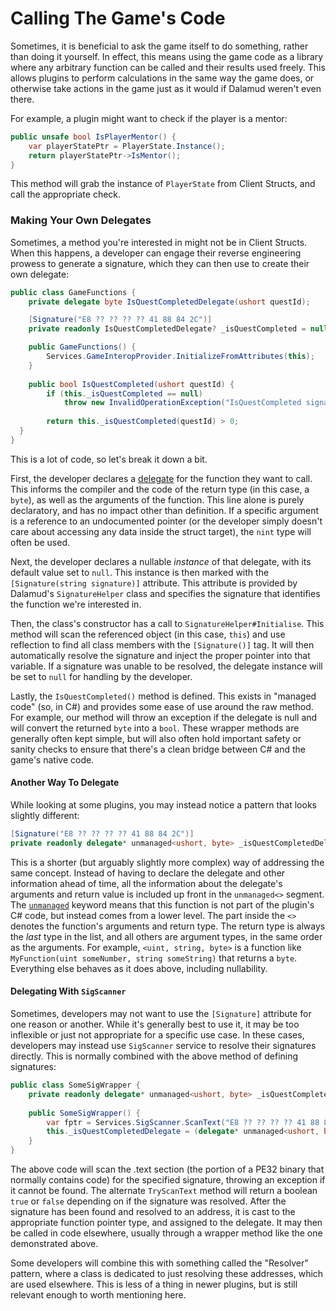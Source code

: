 # Calling The Game's Code

Sometimes, it is beneficial to ask the game itself to do something, rather than doing it yourself. In effect, this
means using the game code as a library where any arbitrary function can be called and their results used freely. This
allows plugins to perform calculations in the same way the game does, or otherwise take actions in the game just as
it would if Dalamud weren't even there.

For example, a plugin might want to check if the player is a mentor:

```csharp
public unsafe bool IsPlayerMentor() {
    var playerStatePtr = PlayerState.Instance();
    return playerStatePtr->IsMentor();
}
```

This method will grab the instance of `PlayerState` from Client Structs, and call the appropriate check.

### Making Your Own Delegates

Sometimes, a method you're interested in might not be in Client Structs. When this happens, a developer can engage
their reverse engineering prowess to generate a signature, which they can then use to create their own delegate:

```csharp
public class GameFunctions {
    private delegate byte IsQuestCompletedDelegate(ushort questId);

    [Signature("E8 ?? ?? ?? ?? 41 88 84 2C")]
    private readonly IsQuestCompletedDelegate? _isQuestCompleted = null;

    public GameFunctions() {
        Services.GameInteropProvider.InitializeFromAttributes(this);
    }
  
    public bool IsQuestCompleted(ushort questId) {
        if (this._isQuestCompleted == null) 
            throw new InvalidOperationException("IsQuestCompleted signature wasn't found!");
      
        return this._isQuestCompleted(questId) > 0;
  }
}
```

This is a lot of code, so let's break it down a bit.

First, the developer declares a [delegate][delegate-doc] for the function they want to call. This informs the compiler
and the code of the return type (in this case, a `byte`), as well as the arguments of the function. This line alone is
purely declaratory, and has no impact other than definition. If a specific argument is a reference to an undocumented
pointer (or the developer simply doesn't care about accessing any data inside the struct target), the `nint` type will
often be used.

Next, the developer declares a nullable *instance* of that delegate, with its default value set to `null`. This
instance is then marked with the `[Signature(string signature)]` attribute. This attribute is provided by Dalamud's
`SignatureHelper` class and specifies the signature that identifies the function we're interested in.

Then, the class's constructor has a call to `SignatureHelper#Initialise`. This method will scan the referenced object
(in this case, `this`) and use reflection to find all class members with the `[Signature()]` tag. It will then
automatically resolve the signature and inject the proper pointer into that variable. If a signature was unable to be
resolved, the delegate instance will be set to `null` for handling by the developer.

Lastly, the `IsQuestCompleted()` method is defined. This exists in "managed code" (so, in C#) and provides some ease
of use around the raw method. For example, our method will throw an exception if the delegate is null and will convert
the returned `byte` into a `bool`. These wrapper methods are generally often kept simple, but will also often hold
important safety or sanity checks to ensure that there's a clean bridge between C# and the game's native code.

[delegate-doc]: https://learn.microsoft.com/en-us/dotnet/csharp/programming-guide/delegates/
[unmanaged-doc]: https://learn.microsoft.com/en-us/dotnet/csharp/language-reference/builtin-types/unmanaged-types

#### Another Way To Delegate

While looking at some plugins, you may instead notice a pattern that looks slightly different:

```csharp
[Signature("E8 ?? ?? ?? ?? 41 88 84 2C")]
private readonly delegate* unmanaged<ushort, byte> _isQuestCompletedDelegate;
```

This is a shorter (but arguably slightly more complex) way of addressing the same concept. Instead of having to declare
the delegate and other information ahead of time, all the information about the delegate's arguments and return value
is included up front in the `unmanaged<>` segment. The [`unmanaged`][unmanaged-doc] keyword means that this function is
not part of the plugin's C# code, but instead comes from a lower level. The part inside the `<>` denotes the function's
arguments and return type. The return type is always the *last* type in the list, and all others are argument types, in
the same order as the arguments. For example, `<uint, string, byte>` is a function like
`MyFunction(uint someNumber, string someString)` that returns a `byte`. Everything else behaves as it does above,
including nullability.

#### Delegating With `SigScanner`

Sometimes, developers may not want to use the `[Signature]` attribute for one reason or another. While it's generally
best to use it, it may be too inflexible or just not appropriate for a specific use case. In these cases, developers
may instead use `SigScanner` service to resolve their signatures directly. This is normally combined with the above
method of defining signatures:

```csharp
public class SomeSigWrapper {
    private readonly delegate* unmanaged<ushort, byte> _isQuestCompletedDelegate;
    
    public SomeSigWrapper() {
        var fptr = Services.SigScanner.ScanText("E8 ?? ?? ?? ?? 41 88 84 2C");
        this._isQuestCompletedDelegate = (delegate* unmanaged<ushort, byte>) fptr;
    }
}
```

The above code will scan the .text section (the portion of a PE32 binary that normally contains code) for the specified
signature, throwing an exception if it cannot be found. The alternate `TryScanText` method will return a boolean `true`
or `false` depending on if the signature was resolved. After the signature has been found and resolved to an address, it
is cast to the appropriate function pointer type, and assigned to the delegate. It may then be called in code elsewhere,
usually through a wrapper method like the one demonstrated above.

Some developers will combine this with something called the "Resolver" pattern, where a class is dedicated to just
resolving these addresses, which are used elsewhere. This is less of a thing in newer plugins, but is still relevant
enough to worth mentioning here.